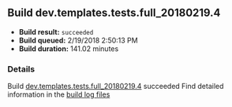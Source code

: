 ## Build dev.templates.tests.full_20180219.4
- **Build result:** `succeeded`
- **Build queued:** 2/19/2018 2:50:13 PM
- **Build duration:** 141.02 minutes
### Details
Build [dev.templates.tests.full_20180219.4](https://winappstudio.visualstudio.com/web/build.aspx?pcguid=a4ef43be-68ce-4195-a619-079b4d9834c2&builduri=vstfs%3a%2f%2f%2fBuild%2fBuild%2f25055) succeeded
Find detailed information in the [build log files](https://uwpctdiags.blob.core.windows.net/buildlogs/dev.templates.tests.full_20180219.4_logs.zip)

